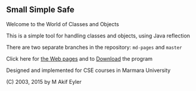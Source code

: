 ## Small Simple Safe

Welcome to the World of Classes and Objects

This is a simple tool for handling classes and objects, using Java reflection

There are two separate branches in the repository: `md-pages` and `master`

Click here for [the Web pages](http://maeyler.github.io/SmallSimpleSafe/) and to [Download](https://github.com/maeyler/SmallSimpleSafe/blob/master/sss.jar?raw=true) the program

Designed and implemented for CSE courses in Marmara University

(C) 2003, 2015 by M Akif Eyler

